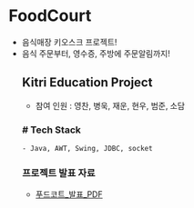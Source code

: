 # FoodCourt
- 음식매장 키오스크 프로젝트!
- 음식 주문부터, 영수증, 주방에 주문알림까지!
   ## Kitri Education Project
   - 참여 인원 : 영찬, 병욱, 재운, 현우, 범준, 소담
   ### # Tech Stack
      - Java, AWT, Swing, JDBC, socket
   ### 프로젝트 발표 자료
   - 	[푸드코트_발표_PDF](https://drive.google.com/file/d/12fWDh5jccA1GkprdF6fFUN-EUlgICcQB/view?usp=sharing)
